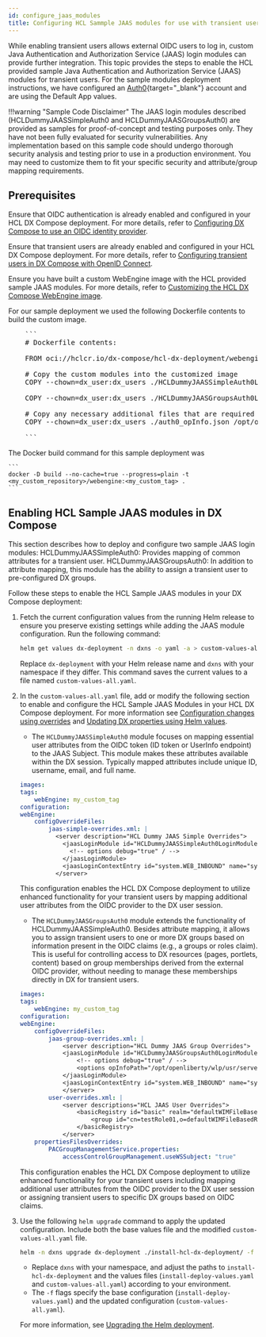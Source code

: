 ```yaml
---
id: configure_jaas_modules
title: Configuring HCL Sammple JAAS modules for use with transient users in DX Compose
---
```


While enabling transient users allows external OIDC users to log in, custom Java Authentication and Authorization Service (JAAS) login modules can provide further integration. This topic provides the steps to enable the HCL provided sample Java Authentication and Authorization Service (JAAS) modules for transient users. For the sample modules deployment instructions, we have configured an [Auth0](https://auth0.auth0.com/){target="_blank"} account and are using the Default App values.

!!!warning "Sample Code Disclaimer"
The JAAS login modules described (HCLDummyJAASSimpleAuth0 and HCLDummyJAASGroupsAuth0) are provided as samples for proof-of-concept and testing purposes only. They have not been fully evaluated for security vulnerabilities. Any implementation based on this sample code should undergo thorough security analysis and testing prior to use in a production environment. You may need to customize them to fit your specific security and attribute/group mapping requirements.

## Prerequisites

<!-- Placeholder for instructions on how/where to download the Dummy modules -->

Ensure that OIDC authentication is already enabled and configured in your HCL DX Compose deployment. For more details, refer to [Configuring DX Compose to use an OIDC identity provider](./configure_compose_to_use_oidc.md).

Ensure that transient users are already enabled and configured in your HCL DX Compose deployment. For more details, refer to [Configuring transient users in DX Compose with OpenID Connect](./configure_transient_users.md).

Ensure you have built a custom WebEngine image with the HCL provided sample JAAS modules.  For more details, refer to [Customizing the HCL DX Compose WebEngine image](./customize_webengine_image.md).

For our sample deployment we used the following Dockerfile contents to build the custom image.

<pre>
    ```
    # Dockerfile contents:

    FROM oci://hclcr.io/dx-compose/hcl-dx-deployment/webengine:CF228_20250516-1642_34573

    # Copy the custom modules into the customized image
    COPY --chown=dx_user:dx_users ./HCLDummyJAASSimpleAuth0LoginModule.jar /opt/openliberty/wlp/usr/servers/defaultServer/customPlugins/HCLDummyJAASSimpleAuth0LoginModule.jar

    COPY --chown=dx_user:dx_users ./HCLDummyJAASGroupsAuth0LoginModule.jar /opt/openliberty/wlp/usr/servers/defaultServer/customPlugins/HCLDummyJAASGroupsAuth0LoginModule.jar

    # Copy any necessary additional files that are required by the custom jars into the customized image
    COPY --chown=dx_user:dx_users ./auth0_opInfo.json /opt/openliberty/wlp/usr/servers/defaultServer/customPlugins/opInfo.json

    ```
</pre>

The Docker build command for this sample deployment was

    ```
    docker -D build --no-cache=true --progress=plain -t <my_custom_repository>/webengine:<my_custom_tag> .
    ```


## Enabling HCL Sample JAAS modules in DX Compose

This section describes how to deploy and configure two sample JAAS login modules:
HCLDummyJAASSimpleAuth0: Provides mapping of common attributes for a transient user.
HCLDummyJAASGroupsAuth0: In addition to attribute mapping, this module has the ability to assign a transient user to pre-configured DX groups.

Follow these steps to enable the HCL Sample JAAS modules in your DX Compose deployment:

1. Fetch the current configuration values from the running Helm release to ensure you preserve existing settings while adding the JAAS module configuration. Run the following command:

    ```sh
    helm get values dx-deployment -n dxns -o yaml -a > custom-values-all.yaml
    ```

    Replace `dx-deployment` with your Helm release name and `dxns` with your namespace if they differ. This command saves the current values to a file named `custom-values-all.yaml`.

2. In the `custom-values-all.yaml` file, add or modify the following section to enable and configure the HCL Sample JAAS Modules in your HCL DX Compose deployment. For more information see [Configuration changes using overrides](configuration_changes_using_overrides.md) and [Updating DX properties using Helm values](./update_properties_with_helm.md).

    * The `HCLDummyJAASSimpleAuth0` module focuses on mapping essential user attributes from the OIDC token (ID token or UserInfo endpoint) to the JAAS Subject.  This module makes these attributes available within the DX session. Typically mapped attributes include unique ID, username, email, and full name.

    ```yaml
    images:
    tags:
        webEngine: my_custom_tag
    configuration:
    webEngine:
        configOverrideFiles:
            jaas-simple-overrides.xml: |
              <server description="HCL Dummy JAAS Simple Overrides">
                <jaasLoginModule id="HCLDummyJAASSimpleAuth0LoginModule" className="com.hcl.HCLDummyJAASSimpleAuth0" controlFlag="REQUIRED" libraryRef="customPluginsLib">
                  <!-- options debug="true" / -->
                </jaasLoginModule>
                <jaasLoginContextEntry id="system.WEB_INBOUND" name="system.WEB_INBOUND" loginModuleRef="HCLDummyJAASSimpleAuth0LoginModule, hashtable" />
              </server>
    ```

    This configuration enables the HCL DX Compose deployment to utilize enhanced functionality for your transient users by mapping additional user attributes from the OIDC provider to the DX user session.

    * The `HCLDummyJAASGroupsAuth0` module extends the functionality of HCLDummyJAASSimpleAuth0. Besides attribute mapping, it allows you to assign transient users to one or more DX groups based on information present in the OIDC claims (e.g., a groups or roles claim). This is useful for controlling access to DX resources (pages, portlets, content) based on group memberships derived from the external OIDC provider, without needing to manage these memberships directly in DX for transient users.

    ```yaml
    images:
    tags:
        webEngine: my_custom_tag
    configuration:
    webEngine:
        configOverrideFiles:
            jaas-group-overrides.xml: |
                <server description="HCL Dummy JAAS Group Overrides">
                <jaasLoginModule id="HCLDummyJAASGroupsAuth0LoginModule" className="com.hcl.HCLDummyJAASGroupsAuth0" controlFlag="REQUIRED" libraryRef="customPluginsLib">
                    <!-- options debug="true" / -->
                    <options opInfoPath="/opt/openliberty/wlp/usr/servers/defaultServer/customPlugins/opInfo.json"/>
                </jaasLoginModule>
                <jaasLoginContextEntry id="system.WEB_INBOUND" name="system.WEB_INBOUND" loginModuleRef="HCLDummyJAASGroupsAuth0LoginModule, hashtable" />
                </server>
            user-overrides.xml: |
                <server descriptions="HCL JAAS User Overrides">
                    <basicRegistry id="basic" realm="defaultWIMFileBasedRealm">
                        <group id="cn=testRole01,o=defaultWIMFileBasedRealm" name="testRole01" />
                    </basicRegistry>
                </server>
        propertiesFilesOverrides:
            PACGroupManagementService.properties:
                accessControlGroupManagement.useWSSubject: "true"
    ```

    This configuration enables the HCL DX Compose deployment to utilize enhanced functionality for your transient users including mapping additional user attributes from the OIDC provider to the DX user session or assigning transient users to specific DX groups based on OIDC claims.

3. Use the following `helm upgrade` command to apply the updated configuration. Include both the base values file and the modified `custom-values-all.yaml` file.

    ```sh
    helm -n dxns upgrade dx-deployment ./install-hcl-dx-deployment/ -f install-deploy-values.yaml -f custom-values-all.yaml
    ```

    - Replace `dxns` with your namespace, and adjust the paths to `install-hcl-dx-deployment` and the values files (`install-deploy-values.yaml` and `custom-values-all.yaml`) according to your environment.
    - The `-f` flags specify the base configuration (`install-deploy-values.yaml`) and the updated configuration (`custom-values-all.yaml`).

    For more information, see [Upgrading the Helm deployment](../working_with_compose/helm_upgrade_values.md).
